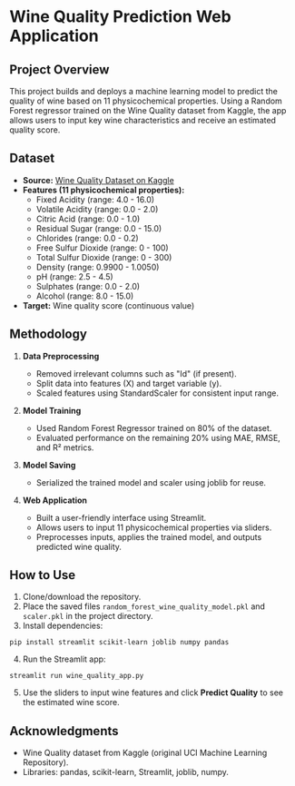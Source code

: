 # Wine Quality Prediction Web Application

## Project Overview
This project builds and deploys a machine learning model to predict the quality of wine based on 11 physicochemical properties. Using a Random Forest regressor trained on the Wine Quality dataset from Kaggle, the app allows users to input key wine characteristics and receive an estimated quality score.

## Dataset
- **Source:** [Wine Quality Dataset on Kaggle](https://www.kaggle.com/datasets/yasserh/wine-quality-dataset)  
- **Features (11 physicochemical properties):**  
  - Fixed Acidity (range: 4.0 - 16.0)  
  - Volatile Acidity (range: 0.0 - 2.0)  
  - Citric Acid (range: 0.0 - 1.0)  
  - Residual Sugar (range: 0.0 - 15.0)  
  - Chlorides (range: 0.0 - 0.2)  
  - Free Sulfur Dioxide (range: 0 - 100)  
  - Total Sulfur Dioxide (range: 0 - 300)  
  - Density (range: 0.9900 - 1.0050)  
  - pH (range: 2.5 - 4.5)  
  - Sulphates (range: 0.0 - 2.0)  
  - Alcohol (range: 8.0 - 15.0)  
- **Target:** Wine quality score (continuous value)

## Methodology
1. **Data Preprocessing**  
   - Removed irrelevant columns such as "Id" (if present).  
   - Split data into features (X) and target variable (y).  
   - Scaled features using StandardScaler for consistent input range.

2. **Model Training**  
   - Used Random Forest Regressor trained on 80% of the dataset.  
   - Evaluated performance on the remaining 20% using MAE, RMSE, and R² metrics.

3. **Model Saving**  
   - Serialized the trained model and scaler using joblib for reuse.

4. **Web Application**  
   - Built a user-friendly interface using Streamlit.  
   - Allows users to input 11 physicochemical properties via sliders.  
   - Preprocesses inputs, applies the trained model, and outputs predicted wine quality.

## How to Use
1. Clone/download the repository.  
2. Place the saved files `random_forest_wine_quality_model.pkl` and `scaler.pkl` in the project directory.  
3. Install dependencies:
```
pip install streamlit scikit-learn joblib numpy pandas
```
4. Run the Streamlit app:
```
streamlit run wine_quality_app.py
```
5. Use the sliders to input wine features and click **Predict Quality** to see the estimated wine score.


## Acknowledgments
- Wine Quality dataset from Kaggle (original UCI Machine Learning Repository).  
- Libraries: pandas, scikit-learn, Streamlit, joblib, numpy.
